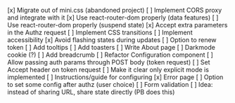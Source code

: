 [x] Migrate out of mini.css (abandoned project)
[ ] Implement CORS proxy and integrate with it
[x] Use react-router-dom properly (data features)
[ ] Use react-router-dom properly (suspend state)
[x] Accept extra parameters in the Authz request
[ ] Implement CSS transitions
[ ] Implement accessibility
[x] Avoid flashing states during updates
[ ] Option to renew token
[ ] Add tooltips
[ ] Add toasters
[ ] Write About page
[ ] Darkmode cookie (?)
[ ] Add breadcrumb
[ ] Refactor Configuration component
[ ] Allow passing auth params through POST body (token request)
[ ] Set Accept header on token request
[ ] Make it clear only explicit mode is implemented
[ ] Instructions/guide for configuring
[x] Error page
[ ] Option to set some config after authz (user choice)
[ ] Form validation
[ ] Idea: instead of sharing URL, share state directly (PB does this)
